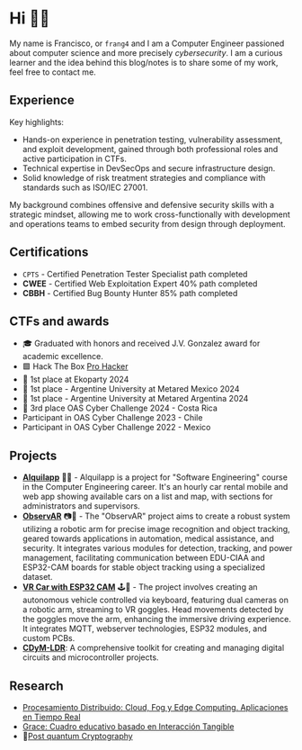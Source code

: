 # Hi 👋🏻

My name is Francisco, or `frang4` and I am a Computer Engineer passioned about computer science and more precisely _cybersecurity_. I am a curious learner and the idea behind this blog/notes is to share some of my work, feel free to contact me.

## Experience

Key highlights:
* Hands-on experience in penetration testing, vulnerability assessment, and exploit development, gained through both professional roles and active participation in CTFs.
* Technical expertise in DevSecOps and secure infrastructure design.
* Solid knowledge of risk treatment strategies and compliance with standards such as ISO/IEC 27001.

My background combines offensive and defensive security skills with a strategic mindset, allowing me to work cross-functionally with development and operations teams to embed security from design through deployment.

## Certifications
* `CPTS` - Certified Penetration Tester Specialist path completed
* **CWEE** - Certified Web Exploitation Expert 40% path completed
* **CBBH** - Certified Bug Bounty Hunter 85% path completed

## CTFs and awards
* 🎓 Graduated with honors and received J.V. Gonzalez award for academic excellence.
* 🟩 Hack The Box [Pro Hacker](https://app.hackthebox.com/profile/2311003)
* 🥇 1st place at Ekoparty 2024
* 🥇 1st place - Argentine University at Metared Mexico 2024
* 🥇 1st place - Argentine University at Metared Argentina 2024
* 🥉 3rd place OAS Cyber Challenge 2024 - Costa Rica
* Participant in OAS Cyber Challenge 2023 - Chile
* Participant in OAS Cyber Challenge 2022 - Mexico

## Projects
- **[Alquilapp](https://github.com/frang4/Alquilapp)** 🚗📱 - Alquilapp is a project for "Software Engineering" course in the Computer Engineering career. It's an hourly car rental mobile and web app showing available cars on a list and map, with sections for administrators and supervisors.
- **[ObservAR](https://github.com/laureanobruno/ObservAR)** 📷🤖 - The "ObservAR" project aims to create a robust system utilizing a robotic arm for precise image recognition and object tracking, geared towards applications in automation, medical assistance, and security. It integrates various modules for detection, tracking, and power management, facilitating communication between EDU-CIAA and ESP32-CAM boards for stable object tracking using a specialized dataset.
- **[VR Car with ESP32 CAM](https://github.com/tpII/2023-A1-VR-ESP32CAM)** 🕹️🚗 - The project involves creating an autonomous vehicle controlled via keyboard, featuring dual cameras on a robotic arm, streaming to VR goggles. Head movements detected by the goggles move the arm, enhancing the immersive driving experience. It integrates MQTT, webserver technologies, ESP32 modules, and custom PCBs.
- **[CDyM-LDR](https://github.com/frang4/CDyM-LDR)**: A comprehensive toolkit for creating and managing digital circuits and microcontroller projects.

## Research
- [Procesamiento Distribuido: Cloud, Fog y Edge Computing. Aplicaciones en Tiempo Real](https://wicc2024.unp.edu.ar/evento/galeria-de-posters/menu-pdp/procesamiento-distribuido-cloud-fog-y-edge-computing-aplicaciones-en-tiempo-real)
- [Grace: Cuadro educativo basado en Interacción Tangible](https://ciytt.info.unlp.edu.ar/informatica-desarrollo-un-cuadro-educativo-basado-en-interaccion-tangible/)
- 🔐[Post quantum Cryptography](/posts/research/pqc/notes/)
